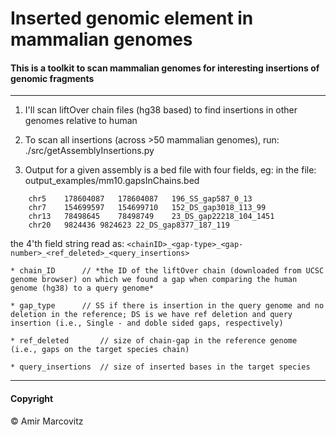 # Inserted genomic element in mammalian genomes

#### This is a toolkit to scan mammalian genomes for interesting insertions of genomic fragments
---

1) I'll scan liftOver chain files (hg38 based) to find insertions in other genomes relative to human

2) To scan all insertions (across >50 mammalian genomes), run:  
	./src/getAssemblyInsertions.py <assembly>	

3) Output for a given assembly is a bed file with four fields, eg:
	in the file: output_examples/mm10.gapsInChains.bed 
```
	chr5	178604087	178604087	196_SS_gap587_0_13
	chr7	154699597	154699710	152_DS_gap3018_113_99
	chr13	78498645	78498749	23_DS_gap22218_104_1451
	chr20	9824436	9824623	22_DS_gap8377_187_119
```	
  the 4'th field string read as:	`<chainID>_<gap-type>_<gap-number>_<ref_deleted>_<query_insertions>`

	* chain_ID		// *the ID of the liftOver chain (downloaded from UCSC genome browser) on which we found a gap when comparing the human genome (hg38) to a query genome*

	* gap_type		// SS if there is insertion in the query genome and no deletion in the reference; DS is we have ref deletion and query insertion (i.e., Single - and doble sided gaps, respectively)

	* ref_deleted		// size of chain-gap in the reference genome (i.e., gaps on the target species chain)

	* query_insertions	// size of inserted bases in the target species

---
#### Copyright
© Amir Marcovitz
